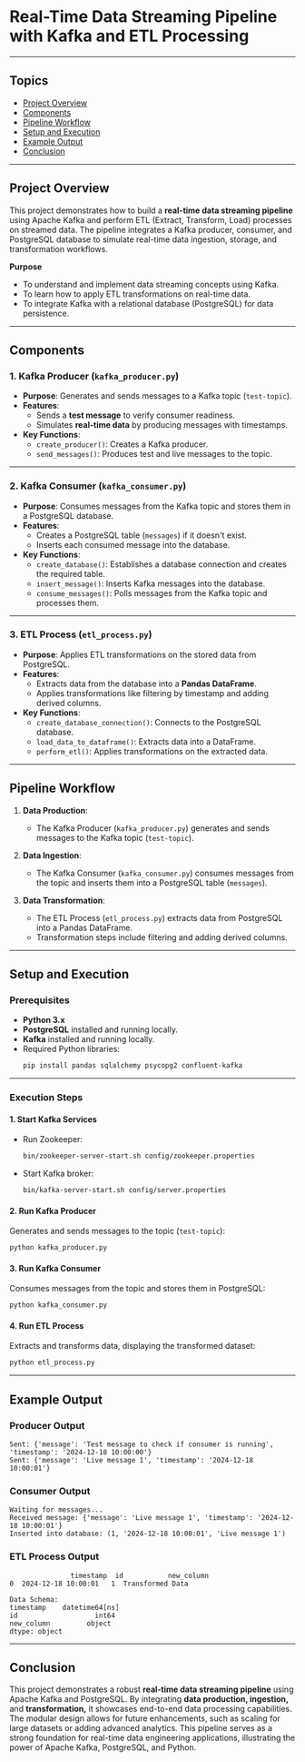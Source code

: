 # **Real-Time Data Streaming Pipeline with Kafka and ETL Processing**

---

## **Topics**

- [Project Overview](#project-overview)  
- [Components](#components)  
- [Pipeline Workflow](#pipeline-workflow)  
- [Setup and Execution](#setup-and-execution)  
- [Example Output](#example-output)  
- [Conclusion](#conclusion)  


---

## **Project Overview**

This project demonstrates how to build a **real-time data streaming pipeline** using Apache Kafka and perform ETL (Extract, Transform, Load) processes on streamed data. The pipeline integrates a Kafka producer, consumer, and PostgreSQL database to simulate real-time data ingestion, storage, and transformation workflows.

**Purpose**
- To understand and implement data streaming concepts using Kafka.
- To learn how to apply ETL transformations on real-time data.
- To integrate Kafka with a relational database (PostgreSQL) for data persistence.


---

## **Components**

### **1. Kafka Producer (`kafka_producer.py`)**  
- **Purpose**: Generates and sends messages to a Kafka topic (`test-topic`).  
- **Features**:  
   - Sends a **test message** to verify consumer readiness.  
   - Simulates **real-time data** by producing messages with timestamps.  
- **Key Functions**:  
   - `create_producer()`: Creates a Kafka producer.  
   - `send_messages()`: Produces test and live messages to the topic.  

---

### **2. Kafka Consumer (`kafka_consumer.py`)**  
- **Purpose**: Consumes messages from the Kafka topic and stores them in a PostgreSQL database.  
- **Features**:  
   - Creates a PostgreSQL table (`messages`) if it doesn't exist.  
   - Inserts each consumed message into the database.  
- **Key Functions**:  
   - `create_database()`: Establishes a database connection and creates the required table.  
   - `insert_message()`: Inserts Kafka messages into the database.  
   - `consume_messages()`: Polls messages from the Kafka topic and processes them.  

---

### **3. ETL Process (`etl_process.py`)**  
- **Purpose**: Applies ETL transformations on the stored data from PostgreSQL.  
- **Features**:  
   - Extracts data from the database into a **Pandas DataFrame**.  
   - Applies transformations like filtering by timestamp and adding derived columns.  
- **Key Functions**:  
   - `create_database_connection()`: Connects to the PostgreSQL database.  
   - `load_data_to_dataframe()`: Extracts data into a DataFrame.  
   - `perform_etl()`: Applies transformations on the extracted data.  

---

## **Pipeline Workflow**

1. **Data Production**:  
   - The Kafka Producer (`kafka_producer.py`) generates and sends messages to the Kafka topic (`test-topic`).  

2. **Data Ingestion**:  
   - The Kafka Consumer (`kafka_consumer.py`) consumes messages from the topic and inserts them into a PostgreSQL table (`messages`).  

3. **Data Transformation**:  
   - The ETL Process (`etl_process.py`) extracts data from PostgreSQL into a Pandas DataFrame.  
   - Transformation steps include filtering and adding derived columns.  

---

## **Setup and Execution**

### **Prerequisites**  
- **Python 3.x**  
- **PostgreSQL** installed and running locally.  
- **Kafka** installed and running locally.  
- Required Python libraries:  
   ```bash
   pip install pandas sqlalchemy psycopg2 confluent-kafka
   ```

---

### **Execution Steps**

#### **1. Start Kafka Services**  
- Run Zookeeper:  
   ```bash
   bin/zookeeper-server-start.sh config/zookeeper.properties
   ```  
- Start Kafka broker:  
   ```bash
   bin/kafka-server-start.sh config/server.properties
   ```

#### **2. Run Kafka Producer**  
Generates and sends messages to the topic (`test-topic`):  
   ```bash
   python kafka_producer.py
   ```

#### **3. Run Kafka Consumer**  
Consumes messages from the topic and stores them in PostgreSQL:  
   ```bash
   python kafka_consumer.py
   ```

#### **4. Run ETL Process**  
Extracts and transforms data, displaying the transformed dataset:  
   ```bash
   python etl_process.py
   ```

---

## **Example Output**

### **Producer Output**  
```plaintext
Sent: {'message': 'Test message to check if consumer is running', 'timestamp': '2024-12-18 10:00:00'}
Sent: {'message': 'Live message 1', 'timestamp': '2024-12-18 10:00:01'}
```

### **Consumer Output**  
```plaintext
Waiting for messages...
Received message: {'message': 'Live message 1', 'timestamp': '2024-12-18 10:00:01'}
Inserted into database: (1, '2024-12-18 10:00:01', 'Live message 1')
```

### **ETL Process Output**  
```plaintext
               timestamp  id           new_column
0  2024-12-18 10:00:01   1  Transformed Data

Data Schema:
timestamp    datetime64[ns]
id                   int64
new_column         object
dtype: object
```

---

## **Conclusion**
This project demonstrates a robust **real-time data streaming pipeline** using Apache Kafka and PostgreSQL. By integrating **data production, ingestion,** and **transformation,** it showcases end-to-end data processing capabilities. The modular design allows for future enhancements, such as scaling for large datasets or adding advanced analytics. This pipeline serves as a strong foundation for real-time data engineering applications, illustrating the power of Apache Kafka, PostgreSQL, and Python.


